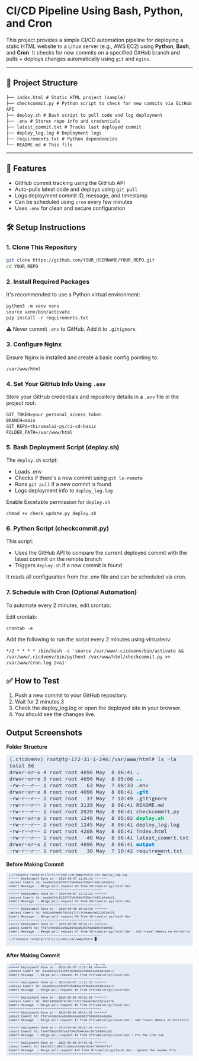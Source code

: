 # CI/CD Pipeline Using Bash, Python, and Cron

This project provides a simple CI/CD automation pipeline for deploying a static HTML website to a Linux server (e.g., AWS EC2) using **Python**, **Bash**, and **Cron**. It checks for new commits on a specified GitHub branch and pulls + deploys changes automatically using `git` and `nginx`.

---
## 📁 Project Structure
```
├── index.html # Static HTML project (sample)
├── checkcommit.py # Python script to check for new commits via GitHub API
├── deploy.sh # Bash script to pull code and log deployment
├── .env # Stores repo info and credentials
├── latest_commit.txt # Tracks last deployed commit
├── deploy_log.log # Deployment logs
├── requirements.txt # Python dependencies
└── README.md # This file
```

---

## 🚀 Features

- GitHub commit tracking using the GitHub API
- Auto-pulls latest code and deploys using `git pull`
- Logs deployment commit ID, message, and timestamp
- Can be scheduled using `cron` every few minutes
- Uses `.env` for clean and secure configuration

## 🛠️ Setup Instructions

### 1. Clone This Repository

```bash
git clone https://github.com/YOUR_USERNAME/YOUR_REPO.git
cd YOUR_REPO
```

### 2. Install Required Packages

It's recommended to use a Python virtual environment:

```
python3 -m venv venv
source venv/bin/activate
pip install -r requirements.txt
```

⚠️ Never commit `.env` to GitHub. Add it to `.gitignore`.

### 3. Configure Nginx

Ensure Nginx is installed and create a basic config pointing to:

```
/var/www/html
```

### 4. Set Your GitHub Info Using `.env`

Store your GitHub credentials and repository details in a `.env` file in the project root:

```env
GIT_TOKEN=your_personal_access_token
BRANCH=main
GIT_REPO=thirumalai-py/ci-cd-basic
FOLDER_PATH=/var/www/html
```

### 5. Bash Deployment Script (deploy.sh)

The `deploy.sh` script:

- Loads .env
- Checks if there's a new commit using `git ls-remote`
- Runs `git pull` if a new commit is found
- Logs deployment info to `deploy_log.log`

Enable Excetable permission for `deploy.sh`   

```
chmod +x check_update.py deploy.sh
```
### 6. Python Script (checkcommit.py)

This script:

- Uses the GitHub API to compare the current deployed commit with the latest commit on the remote branch
- Triggers `deploy.sh` if a new commit is found

It reads all configuration from the .env file and can be scheduled via cron.

### 7. Schedule with Cron (Optional Automation)

To automate every 2 minutes, edit crontab:

Edit crontab:

```
crontab -e
```

Add the following to run the script every 2 minutes using virtualenv:

```
*/2 * * * * /bin/bash -c 'source /var/www/.cicdvenv/bin/activate && /var/www/.cicdvenv/bin/python3 /var/www/html/checkcommit.py >> /var/www/cron.log 2>&1'
```

## ✅ How to Test

1. Push a new commit to your GitHub repository.
2. Wait for 2 minutes.3
3. Check the deploy_log.log or open the deployed site in your browser.
4. You should see the changes live.


## Output Screenshots

**Folder Structure**

![alt text](output/output_folder_log.png)

**Before Making Commit**

![alt text](output/output_log.png)

**After Making Commit**

![alt text](output/output_after.png)



